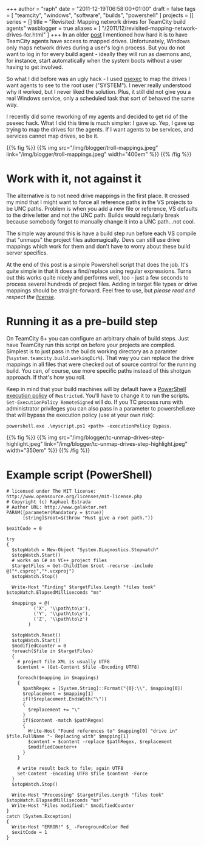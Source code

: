 +++
author = "raph"
date = "2011-12-19T06:58:00+01:00"
draft = false
tags = [ "teamcity", "windows", "software", "builds", "powershell" ]
projects = []
series = []
title = "Revisited: Mapping network drives for TeamCity build agents"
wasblogger = true
aliases = [ "/2011/12/revisited-mapping-network-drives-for.html" ]
+++
In an older [post](/2011/06/mapping-network-drives-for-teamcity.html) I mentioned how hard it is to have TeamCity agents have access to mapped drives. Unfortunately, Windows only maps network drives during a user's login process. But you do not want to log in for every build agent - ideally they will run as daemons and, for instance, start automatically when the system boots without a user having to get involved.

So what I did before was an ugly hack - I used [psexec](http://technet.microsoft.com/en-us/sysinternals/bb897553) to map the drives I want agents to see to the root user ("SYSTEM"). I never really understood why it worked, but I never liked the solution. Plus, it still did not give you a real Windows service, only a scheduled task that sort of behaved the same way.

I recently did some reworking of my agents and decided to get rid of the psexec hack. What I did this time is much simpler: I gave up. Yep, I gave up trying to map the drives for the agents. If I want agents to be services, and services cannot map drives, so be it.

{{% fig %}}
{{% img src="/img/blogger/troll-mappings.jpeg" link="/img/blogger/troll-mappings.jpeg" width="400em" %}}
{{% /fig %}}

# Work with it, not against it
The alternative is to not need drive mappings in the first place. It crossed my mind that I might want to force all reference paths in the VS projects to be UNC paths. Problem is when you add a new file or reference, VS defaults to the drive letter and not the UNC path. Builds would regularly break because somebody forgot to manually change it into a UNC path...not cool.

The simple way around this is have a build step run before each VS compile that "unmaps" the project files automagically. Devs can still use drive mappings which work for them and don't have to worry about these build server specifics. 

At the end of this post is a simple Powershell script that does the job. It's quite simple in that it does a find/replace using regular expressions. Turns out this works quite nicely and performs well, too - just a few seconds to process several hundreds of project files. Adding in target file types or drive mappings should be straight-forward. Feel free to use, but *please read and respect the [license](/license)*.

# Running it as a pre-build step
On TeamCity 6+ you can configure an arbitrary chain of build steps. Just have TeamCity run this script on before your projects are compiled. Simplest is to just pass in the builds working directory as a paramter (`%system.teamcity.build.workingDir%`). That way you can replace the drive mappings in all files that were checked out of source control for the running build. You can, of course, use more specific paths instead of this shotgun approach. If that's how you roll.

Keep in mind that your build machines will by default have a [PowerShell execution policy](http://technet.microsoft.com/en-us/library/dd347628.aspx) of `Restricted`. You'll have to change it to run the scripts. `Set-ExecutionPolicy RemoteSigned` will do. If you TC process runs with administrator privileges you can also pass in a parameter to powershell.exe that will bypass the execution policy (use at your own risk):

    powershell.exe .\myscript.ps1 <path> -executionPolicy Bypass. 

{{% fig %}}
{{% img src="/img/blogger/tc-unmap-drives-step-highlight.jpeg" link="/img/blogger/tc-unmap-drives-step-highlight.jpeg" width="350em" %}}
{{% /fig %}}

# Example script (PowerShell)
    # licensed under The MIT license: http://www.opensource.org/licenses/mit-license.php
    # Copyright (c) Raphael Estrada
    # Author URL: http://www.galaktor.net
    PARAM([parameter(Mandatory = $true)]
          [string]$root=$(throw "Must give a root path."))
    
    $exitCode = 0
    
    try
    {
      $stopWatch = New-Object "System.Diagnostics.Stopwatch"
      $stopWatch.Start()
      # works on C# an VC++ project files
      $targetFiles = Get-ChildItem $root -recurse -include @("*.csproj","*.vcxproj")
      $stopWatch.Stop()
    
      Write-Host "Finding" $targetFiles.Length "files took" $stopWatch.ElapsedMilliseconds "ms"
    
      $mappings = @(
              ('X', '\\path\to\x'),
              ('Y', '\\path\to\y'),
              ('Z', '\\path\to\z')
            )
    
      $stopWatch.Reset()
      $stopWatch.Start()
      $modifiedCounter = 0
      foreach($file in $targetFiles)
      {
        # project file XML is usually UTF8
        $content = (Get-Content $file -Encoding UTF8)
    
        foreach($mapping in $mappings)
        {
          $pathRegex = [System.String]::Format("{0}:\\", $mapping[0])
          $replacement = $mapping[1]
          if(!$replacement.EndsWith("\"))
          {
            $replacement += "\"
          }
          if($content -match $pathRegex)
          {
            Write-Host "Found references to" $mapping[0] "drive in" $file.FullName "- Replacing with" $mapping[1]
            $content = $content -replace $pathRegex, $replacement
            $modifiedCounter++
          }
        }
        
        # write result back to file; again UTF8
        Set-Content -Encoding UTF8 $file $content -Force
      }
      $stopWatch.Stop()
    
      Write-Host "Processing" $targetFiles.Length "files took" $stopWatch.ElapsedMilliseconds "ms"
      Write-Host "Files modified:" $modifiedCounter
    }
    catch [System.Exception]
    {
      Write-Host "ERROR!" $_ -ForegroundColor Red
      $exitCode = 1
    }
